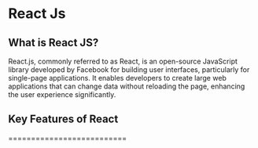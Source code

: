# React Js

## What is React JS?

React.js, commonly referred to as React, is an open-source JavaScript library developed by Facebook for building user interfaces, particularly for single-page applications. It enables developers to create large web applications that can change data without reloading the page, enhancing the user experience significantly.

## Key Features of React
==========================